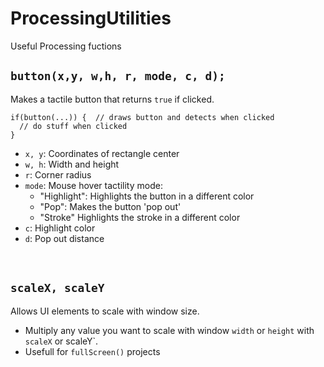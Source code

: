 # ProcessingUtilities
Useful Processing fuctions

`button(x,y, w,h, r, mode, c, d);`
  -
Makes a tactile button that returns `true` if clicked.
```
if(button(...)) {  // draws button and detects when clicked
  // do stuff when clicked
}
```
- `x, y`: Coordinates of rectangle center
- `w, h`: Width and height
- `r`: Corner radius
- `mode`: Mouse hover tactility mode:
  - "Highlight": Highlights the button in a different color
  - "Pop": Makes the button 'pop out'
  - "Stroke" Highlights the stroke in a different color
- `c`: Highlight color
- `d`: Pop out distance

<br/>

`scaleX, scaleY`
- 
Allows UI elements to scale with window size.
- Multiply any value you want to scale with window `width` or `height` with `scaleX` or scaleY`.
- Usefull for `fullScreen()` projects
